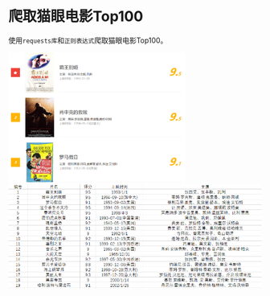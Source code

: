 # 爬取猫眼电影Top100

使用`requests库`和`正则表达式`爬取猫眼电影Top100。

<img src="https://raw.githubusercontent.com/MaJesTySA/pyWebSpider/master/imgs/maoyantop100_1.png" width=70%/>

<img src="https://raw.githubusercontent.com/MaJesTySA/pyWebSpider/master/imgs/maoyantop100_2.png" />

